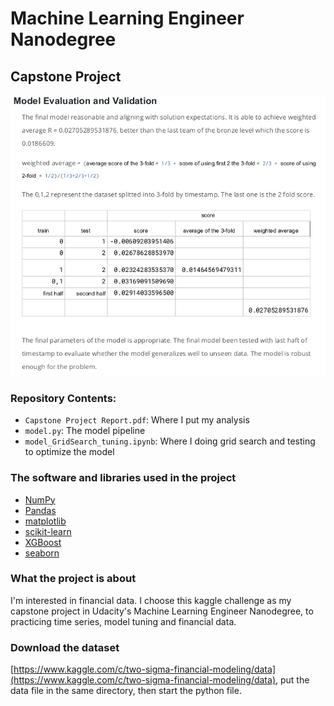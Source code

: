 # Machine Learning Engineer Nanodegree

## Capstone Project
[//]: # (Image References)

[image1]: ./images/performence.png "performence"
![performence][image1]
### Repository Contents:
 - `Capstone Project Report.pdf`: Where I put my analysis
 - `model.py`: The model pipeline
 - `model_GridSearch_tuning.ipynb`: Where I doing grid search and testing to optimize the model
### The software and libraries used in the project

- [NumPy](http://www.numpy.org/)
- [Pandas](http://pandas.pydata.org)
- [matplotlib](http://matplotlib.org/)
- [scikit-learn](http://scikit-learn.org/stable/)
- [XGBoost](https://github.com/dmlc/xgboost)
- [seaborn](https://github.com/mwaskom/seaborn)

### What the project is about
I'm interested in financial data. I choose this kaggle challenge as my capstone project in  Udacity's Machine Learning Engineer Nanodegree, to practicing time series, model tuning and financial data.

### Download the dataset
 [https://www.kaggle.com/c/two-sigma-financial-modeling/data](https://www.kaggle.com/c/two-sigma-financial-modeling/data), put the data file in the same directory, then start the python file.
